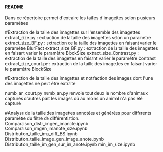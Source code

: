 #### README #### 
Dans ce répertoire permet d'extraire les tailles d'imagettes selon plusieurs paramètres


#Extraction de la taille des imagettes sur l'ensemble des imagettes
extract_size.py : extraction de la taille des imagettes selon un paramètre
extract_size_BF.py : extraction de la taille des imagettes en faisant varier le paramètre BlurFact
extract_size_BF.py : extraction de la taille des imagettes en faisant varier le paramètre BlockSize
extract_size_Contrast.py : extraction de la taille des imagettes en faisant varier le paramètre Contrast
extract_size_court.py : extraction de la taille des imagettes en faisant varier le paramètre BlockSize

#Extraction de la taille des imagettes et notifaction des images dont l'une des imagettes ne peut être extraite 

numb_an_court.py
numb_an.py
renvoie tout deux le nombre d'animaux capturés d'autres part les images où au moins un animal n'a pas été capturé 


#Analyse de la taille des imagettes annotées et générées pour différents paramètre du filtre de différentiation. 
Comparaison_distr_imgen_imanote.ipynb
Comparaison_imgen_imanote_size.ipynb
Distribution_taille_ima_diff_BS.ipynb
Distribution_taille_image_gen_image_anote.ipynb
Distribution_taille_im_gen_sur_im_anote.ipynb
min_im_size.ipynb
